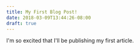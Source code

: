 ```yaml
---
title: My First Blog Post!
date: 2018-03-09T13:44:26-08:00
draft: true
---
```


I'm so excited that I'll be publishing my first article.
